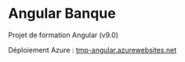 # Angular Banque

Projet de formation Angular (v9.0)

Déploiement Azure : [tmp-angular.azurewebsites.net](https://tmp-angular.azurewebsites.net/)

